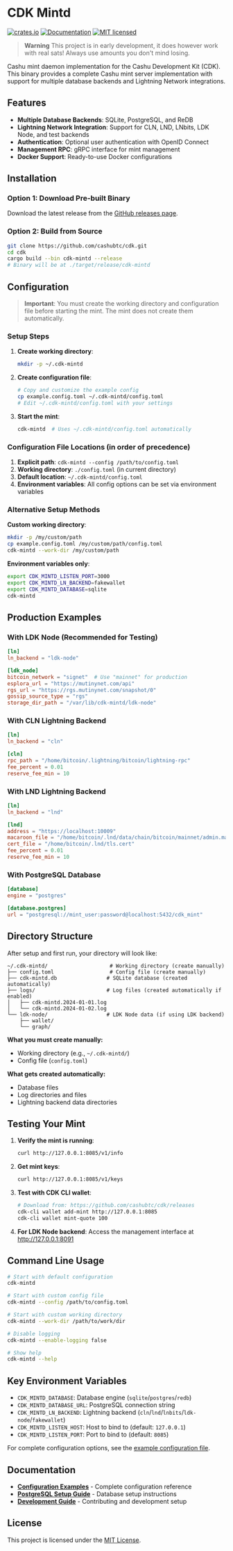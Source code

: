 # CDK Mintd

[![crates.io](https://img.shields.io/crates/v/cdk-mintd.svg)](https://crates.io/crates/cdk-mintd)
[![Documentation](https://docs.rs/cdk-mintd/badge.svg)](https://docs.rs/cdk-mintd)
[![MIT licensed](https://img.shields.io/badge/license-MIT-blue.svg)](https://github.com/cashubtc/cdk/blob/main/LICENSE)

> **Warning**
> This project is in early development, it does however work with real sats! Always use amounts you don't mind losing.

Cashu mint daemon implementation for the Cashu Development Kit (CDK). This binary provides a complete Cashu mint server implementation with support for multiple database backends and Lightning Network integrations.

## Features

- **Multiple Database Backends**: SQLite, PostgreSQL, and ReDB
- **Lightning Network Integration**: Support for CLN, LND, LNbits, LDK Node, and test backends  
- **Authentication**: Optional user authentication with OpenID Connect
- **Management RPC**: gRPC interface for mint management
- **Docker Support**: Ready-to-use Docker configurations

## Installation

### Option 1: Download Pre-built Binary
Download the latest release from the [GitHub releases page](https://github.com/cashubtc/cdk/releases).

### Option 2: Build from Source
```bash
git clone https://github.com/cashubtc/cdk.git
cd cdk
cargo build --bin cdk-mintd --release
# Binary will be at ./target/release/cdk-mintd
```

## Configuration

> **Important**: You must create the working directory and configuration file before starting the mint. The mint does not create them automatically.

### Setup Steps

1. **Create working directory**:
   ```bash
   mkdir -p ~/.cdk-mintd
   ```

2. **Create configuration file**:
   ```bash
   # Copy and customize the example config
   cp example.config.toml ~/.cdk-mintd/config.toml
   # Edit ~/.cdk-mintd/config.toml with your settings
   ```

3. **Start the mint**:
   ```bash
   cdk-mintd  # Uses ~/.cdk-mintd/config.toml automatically
   ```

### Configuration File Locations (in order of precedence)

1. **Explicit path**: `cdk-mintd --config /path/to/config.toml`
2. **Working directory**: `./config.toml` (in current directory) 
3. **Default location**: `~/.cdk-mintd/config.toml`
4. **Environment variables**: All config options can be set via environment variables

### Alternative Setup Methods

**Custom working directory**:
```bash
mkdir -p /my/custom/path
cp example.config.toml /my/custom/path/config.toml
cdk-mintd --work-dir /my/custom/path
```

**Environment variables only**:
```bash
export CDK_MINTD_LISTEN_PORT=3000
export CDK_MINTD_LN_BACKEND=fakewallet
export CDK_MINTD_DATABASE=sqlite
cdk-mintd
```

## Production Examples

### With LDK Node (Recommended for Testing)
```toml
[ln]
ln_backend = "ldk-node"

[ldk_node]
bitcoin_network = "signet"  # Use "mainnet" for production
esplora_url = "https://mutinynet.com/api"
rgs_url = "https://rgs.mutinynet.com/snapshot/0"
gossip_source_type = "rgs"
storage_dir_path = "/var/lib/cdk-mintd/ldk-node"
```


### With CLN Lightning Backend
```toml
[ln]
ln_backend = "cln"

[cln]
rpc_path = "/home/bitcoin/.lightning/bitcoin/lightning-rpc"
fee_percent = 0.01
reserve_fee_min = 10
```

### With LND Lightning Backend
```toml
[ln]
ln_backend = "lnd"

[lnd]
address = "https://localhost:10009"
macaroon_file = "/home/bitcoin/.lnd/data/chain/bitcoin/mainnet/admin.macaroon"
cert_file = "/home/bitcoin/.lnd/tls.cert"
fee_percent = 0.01
reserve_fee_min = 10
```

### With PostgreSQL Database
```toml
[database]
engine = "postgres"

[database.postgres]
url = "postgresql://mint_user:password@localhost:5432/cdk_mint"
```

## Directory Structure

After setup and first run, your directory will look like:

```
~/.cdk-mintd/                    # Working directory (create manually)
├── config.toml                  # Config file (create manually)
├── cdk-mintd.db                # SQLite database (created automatically)
├── logs/                       # Log files (created automatically if enabled)
│   ├── cdk-mintd.2024-01-01.log
│   └── cdk-mintd.2024-01-02.log
└── ldk-node/                   # LDK Node data (if using LDK backend)
    ├── wallet/
    └── graph/
```

**What you must create manually:**
- Working directory (e.g., `~/.cdk-mintd/`)
- Config file (`config.toml`)

**What gets created automatically:**
- Database files
- Log directories and files
- Lightning backend data directories

## Testing Your Mint

1. **Verify the mint is running**:
   ```bash
   curl http://127.0.0.1:8085/v1/info
   ```

2. **Get mint keys**:
   ```bash
   curl http://127.0.0.1:8085/v1/keys
   ```

3. **Test with CDK CLI wallet**:
   ```bash
   # Download from: https://github.com/cashubtc/cdk/releases
   cdk-cli wallet add-mint http://127.0.0.1:8085
   cdk-cli wallet mint-quote 100
   ```

4. **For LDK Node backend**: Access the management interface at <http://127.0.0.1:8091>

## Command Line Usage

```bash
# Start with default configuration
cdk-mintd

# Start with custom config file
cdk-mintd --config /path/to/config.toml

# Start with custom working directory
cdk-mintd --work-dir /path/to/work/dir

# Disable logging
cdk-mintd --enable-logging false

# Show help
cdk-mintd --help
```

## Key Environment Variables

- `CDK_MINTD_DATABASE`: Database engine (`sqlite`/`postgres`/`redb`)
- `CDK_MINTD_DATABASE_URL`: PostgreSQL connection string
- `CDK_MINTD_LN_BACKEND`: Lightning backend (`cln`/`lnd`/`lnbits`/`ldk-node`/`fakewallet`)
- `CDK_MINTD_LISTEN_HOST`: Host to bind to (default: `127.0.0.1`)
- `CDK_MINTD_LISTEN_PORT`: Port to bind to (default: `8085`)

For complete configuration options, see the [example configuration file](./example.config.toml).

## Documentation

- **[Configuration Examples](./example.config.toml)** - Complete configuration reference
- **[PostgreSQL Setup Guide](../../POSTGRES.md)** - Database setup instructions
- **[Development Guide](../../DEVELOPMENT.md)** - Contributing and development setup

## License

This project is licensed under the [MIT License](../../LICENSE).

